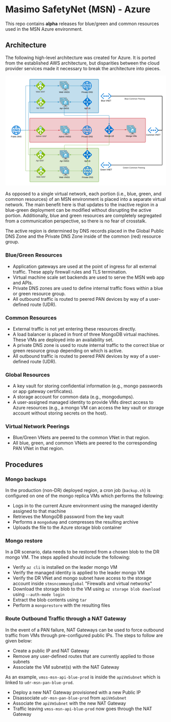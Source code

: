 # Masimo SafetyNet (MSN) - Azure

This repo contains **alpha** releases for blue/green and common resources used in the MSN Azure environment.

## Architecture

The following high-level architecture was created for Azure. It is ported from the established AWS architecture, but disparities between the cloud provider services made it necessary to break the architecture into pieces.

![Current Architecture](./arch.png)

As opposed to a single virtual network, each portion (i.e., blue, green, and common resources) of an MSN environment is placed into a separate virtual network. The main benefit here is that updates to the inactive region in a blue-green deployment can be modified without disrupting the active portion. Additionally, blue and green resources are completely segregated from a communication perspective, so there is no fear of crosstalk.

The active region is determined by DNS records placed in the Global Public DNS Zone and the Private DNS Zone inside of the common (red) resource group.

### Blue/Green Resources

* Application gateways are used at the point of ingress for all external traffic. These apply firewall rules and TLS termination.
* Virtual machine scale set backends are used to serve the MSN web app and APIs.
* Private DNS zones are used to define internal traffic flows within a blue or green resource group.
* All outbound traffic is routed to peered PAN devices by way of a user-defined route (UDR).

### Common Resources

* External traffic is not yet entering these resources directly.
* A load balancer is placed in front of three MongoDB virtual machines. These VMs are deployed into an availability set.
* A private DNS zone is used to route internal traffic to the correct blue or green resource group depending on which is active.
* All outbound traffic is routed to peered PAN devices by way of a user-defined route (UDR).

### Global Resources

* A key vault for storing confidential information (e.g., mongo passwords or app gateway certificates).
* A storage account for common data (e.g., mongodumps).
* A user-assigned managed identity to provide VMs direct access to Azure resources (e.g., a mongo VM can access the key vault or storage account without storing secrets on the host).

### Virtual Network Peerings

* Blue/Green VNets are peered to the common VNet in that region.
* All blue, green, and common VNets are peered to the corresponding PAN VNet in that region.

## Procedures

### Mongo backups

In the production (non-DR) deployed region, a cron job (`backup.sh`) is configured on one of the mongo replica VMs which performs the following:

* Logs in to the current Azure environment using the managed identity assigned to that machine
* Retrieves the MongoDB password from the key vault
* Performs a `mongodump` and compresses the resulting archive
* Uploads the file to the Azure storage blob container

### Mongo restore

In a DR scenario, data needs to be restored from a chosen blob to the DR mongo VM. The steps applied should include the following:

* Verify `az cli` is installed on the leader mongo VM
* Verify the managed identity is applied to the leader mongo VM
* Verify the DR VNet and mongo subnet have access to the storage account inside `stmsncommonglobal` "Firewalls and virtual networks"
* Download the storage blob to the VM using `az storage blob download` using `--auth-mode login`
* Extract the blob contents using `tar`
* Perform a `mongorestore` with the resulting files

### Route Outbound Traffic through a NAT Gateway

In the event of a PAN failure, NAT Gateways can be used to force outbound traffic from VMs through pre-configured public IPs. The steps to follow are given below:

* Create a public IP and NAT Gateway
* Remove any user-defined routes that are currently applied to those subnets
* Associate the VM subnet(s) with the NAT Gateway

As an example, `vmss-msn-api-blue-prod` is inside the `apiVmSubnet` which is linked to `udr-msn-pan-blue-prod`.

* Deploy a new NAT Gateway provisioned with a new Public IP
* Disassociate `udr-msn-pan-blue-prod` from `apiVmSubnet`
* Associate the `apiVmSubnet` with the new NAT Gateway
* Traffic leaving `vmss-msn-api-blue-prod` now goes through the NAT Gateway
